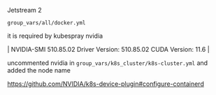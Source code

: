 Jetstream 2 

`group_vars/all/docker.yml`

it is required by kubespray nvidia

| NVIDIA-SMI 510.85.02    Driver Version: 510.85.02    CUDA Version: 11.6     |

uncommented nvidia in `group_vars/k8s_cluster/k8s-cluster.yml`
and added the node name 

https://github.com/NVIDIA/k8s-device-plugin#configure-containerd
